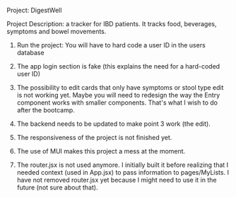 Project: DigestWell

Project Description: a tracker for IBD patients. It tracks food, beverages, symptoms and bowel movements.

1. Run the project:
   You will have to hard code a user ID in the users database

2. The app login section is fake (this explains the need for a hard-coded user ID)

3. The possibility to edit cards that only have symptoms or stool type edit is not working yet. Maybe you will need to redesign the way the Entry component works with smaller components. That's what I wish to do after the bootcamp.

4. The backend needs to be updated to make point 3 work (the edit).

5. The responsiveness of the project is not finished yet.

6. The use of MUI makes this project a mess at the moment.

7. The router.jsx is not used anymore. I initially built it before realizing that I needed context (used in App.jsx) to pass information to pages/MyLists. I have not removed router.jsx yet because I might need to use it in the future (not sure about that).
